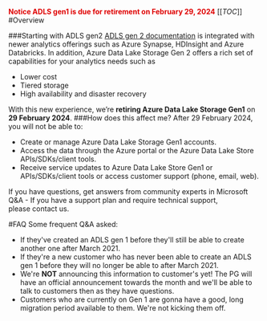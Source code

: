 
<span style="color:#DF0101;">**Notice ADLS gen1 is due for retirement on February 29, 2024**</span>
[[_TOC_]]
#Overview

###Starting with ADLS gen2 
[ADLS gen 2 documentation](https://docs.microsoft.com/en-us/azure/storage/blobs/data-lake-storage-introduction) is integrated with newer analytics offerings such as Azure Synapse, HDInsight and Azure Databricks. In addition, Azure Data Lake Storage Gen 2 offers a rich set of capabilities for your analytics needs such as

- Lower cost
- Tiered storage
- High availability and disaster recovery

With this new experience, we’re **retiring Azure Data Lake Storage Gen1** on **29 February 2024**.
###How does this affect me?
After 29 February 2024, you will not be able to:

- Create or manage Azure Data Lake Storage Gen1 accounts.
- Access the data through the Azure portal or the Azure Data Lake Store APIs/SDKs/client tools.
- Receive service updates to Azure Data Lake Store Gen1 or APIs/SDKs/client tools or access customer support (phone, email, web).

If you have questions, get answers from community experts in Microsoft Q&A - If you have a support plan and require technical support, please contact us.


#FAQ
Some frequent Q&A asked:

- If they've created an ADLS gen 1 before they'll still be able to create another one after March 2021.
- If they're a new customer who has never been able to create an ADLS gen 1 before they will no longer be able to after March 2021.
- We're **NOT** announcing this information to customer's yet! The PG will have an official announcement towards the month and we'll be able to talk to customers then as they have questions.
- Customers who are currently on Gen 1 are gonna have a good, long migration period available to them. We're not kicking them off.
